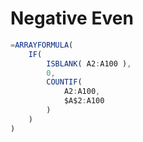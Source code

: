 #  Negative Even
``` javascript
=ARRAYFORMULA(
    IF(
        ISBLANK( A2:A100 ),
        0,
        COUNTIF(
            A2:A100,
            $A$2:A100
        )
    )
)
```

